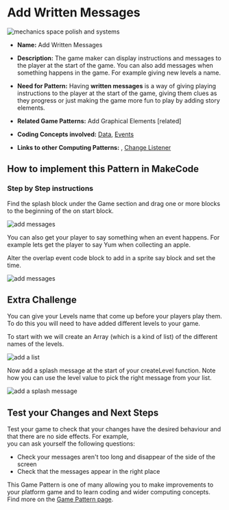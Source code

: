 # Add Written Messages

![mechanics space polish and systems](https://raw.githubusercontent.com/mickfuzz/makecode-platformer-101/master/images/patterns/game_polish_storywithmessages.jpg)

* **Name:** Add Written Messages

* **Description:** The game maker can display instructions and messages to the player at the start of the game. You can also add messages when something happens in the game. For example giving new levels a name.   

* **Need for Pattern:** Having **written messages** is a way of giving playing instructions to the player at the start of the game, giving them clues as they progress or just making the game more fun to play by adding story elements.

* **Related Game Patterns:** Add Graphical Elements [related]

* **Coding Concepts involved:** [Data](learningDimensions#data), [Events](learningDimensions#events)

* **Links to other Computing Patterns:** , [Change Listener](learningDimensions#change-listener)

## How to implement this Pattern in MakeCode

### Step by Step instructions

Find the splash block under the Game section and drag one or more blocks to the beginning of the on start block.

![add messages](https://raw.githubusercontent.com/mickfuzz/makecode-platformer-101/master/images/addMessages.png)

You can also get your player to say something when an event happens. For example lets get the player to say Yum when collecting an apple.

Alter the overlap event code block to add in a sprite say block and set the time.         

![add messages](https://raw.githubusercontent.com/mickfuzz/makecode-platformer-101/master/images/addMessages2.png)

## Extra Challenge

You can give your Levels name that come up before your players play them. To do this you will need to have added different levels to your game.

To start with we will create an Array (which is a kind of list) of the different names of the levels.

![add a list](https://raw.githubusercontent.com/mickfuzz/makecode-platformer-101/master/images/game_polish_messages_2.jpg)

Now add a splash message at the start of your createLevel function. Note how you can use the level value to pick the right message from your list.

![add a splash message](https://raw.githubusercontent.com/mickfuzz/makecode-platformer-101/master/images/game_polish_messages_2.jpg)



## Test your Changes and Next Steps

Test your game to check that your changes have the desired behaviour and that there are no side effects. For example,  
you can ask yourself the following questions:

* Check your messages aren't too long and disappear of the side of the screen
* Check that the messages appear in the right place

This Game Pattern is one of many allowing you to make improvements to your platform game and to learn coding and wider computing concepts.
Find more on the [Game Pattern page](gamePatterns.md).
